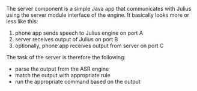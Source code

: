 The server component is a simple Java app that communicates with Julius using the server module interface of the engine. It basically looks more or less like this:

  1. phone app sends speech to Julius engine on port A
  1. server receives output of Julius on port B
  1. optionally, phone app receives output from server on port C

The task of the server is therefore the following:
  * parse the output from the ASR engine
  * match the output with appropriate rule
  * run the appropriate command based on the output